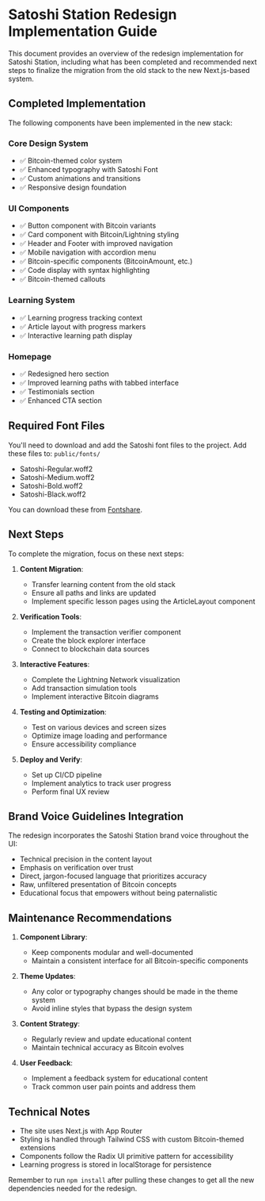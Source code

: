 # Satoshi Station Redesign Implementation Guide

This document provides an overview of the redesign implementation for Satoshi Station, including what has been completed and recommended next steps to finalize the migration from the old stack to the new Next.js-based system.

## Completed Implementation

The following components have been implemented in the new stack:

### Core Design System
- ✅ Bitcoin-themed color system
- ✅ Enhanced typography with Satoshi Font
- ✅ Custom animations and transitions
- ✅ Responsive design foundation

### UI Components
- ✅ Button component with Bitcoin variants
- ✅ Card component with Bitcoin/Lightning styling
- ✅ Header and Footer with improved navigation
- ✅ Mobile navigation with accordion menu
- ✅ Bitcoin-specific components (BitcoinAmount, etc.)
- ✅ Code display with syntax highlighting
- ✅ Bitcoin-themed callouts

### Learning System
- ✅ Learning progress tracking context
- ✅ Article layout with progress markers
- ✅ Interactive learning path display

### Homepage
- ✅ Redesigned hero section
- ✅ Improved learning paths with tabbed interface
- ✅ Testimonials section
- ✅ Enhanced CTA section

## Required Font Files

You'll need to download and add the Satoshi font files to the project. Add these files to:
`public/fonts/`

- Satoshi-Regular.woff2
- Satoshi-Medium.woff2
- Satoshi-Bold.woff2
- Satoshi-Black.woff2

You can download these from [Fontshare](https://www.fontshare.com/fonts/satoshi).

## Next Steps

To complete the migration, focus on these next steps:

1. **Content Migration**:
   - Transfer learning content from the old stack
   - Ensure all paths and links are updated
   - Implement specific lesson pages using the ArticleLayout component

2. **Verification Tools**:
   - Implement the transaction verifier component
   - Create the block explorer interface
   - Connect to blockchain data sources

3. **Interactive Features**:
   - Complete the Lightning Network visualization
   - Add transaction simulation tools
   - Implement interactive Bitcoin diagrams

4. **Testing and Optimization**:
   - Test on various devices and screen sizes
   - Optimize image loading and performance
   - Ensure accessibility compliance

5. **Deploy and Verify**:
   - Set up CI/CD pipeline
   - Implement analytics to track user progress
   - Perform final UX review

## Brand Voice Guidelines Integration

The redesign incorporates the Satoshi Station brand voice throughout the UI:

- Technical precision in the content layout
- Emphasis on verification over trust
- Direct, jargon-focused language that prioritizes accuracy
- Raw, unfiltered presentation of Bitcoin concepts
- Educational focus that empowers without being paternalistic

## Maintenance Recommendations

1. **Component Library**:
   - Keep components modular and well-documented
   - Maintain a consistent interface for all Bitcoin-specific components

2. **Theme Updates**:
   - Any color or typography changes should be made in the theme system
   - Avoid inline styles that bypass the design system

3. **Content Strategy**:
   - Regularly review and update educational content
   - Maintain technical accuracy as Bitcoin evolves

4. **User Feedback**:
   - Implement a feedback system for educational content
   - Track common user pain points and address them

## Technical Notes

- The site uses Next.js with App Router
- Styling is handled through Tailwind CSS with custom Bitcoin-themed extensions
- Components follow the Radix UI primitive pattern for accessibility
- Learning progress is stored in localStorage for persistence

Remember to run `npm install` after pulling these changes to get all the new dependencies needed for the redesign.
